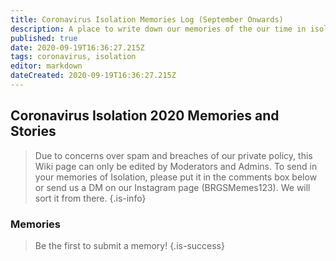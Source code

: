 ```yaml
---
title: Coronavirus Isolation Memories Log (September Onwards)
description: A place to write down our memories of the our time in isolation
published: true
date: 2020-09-19T16:36:27.215Z
tags: coronavirus, isolation
editor: markdown
dateCreated: 2020-09-19T16:36:27.215Z
---
```


## Coronavirus Isolation 2020 Memories and Stories
> Due to concerns over spam and breaches of our private policy, this Wiki page can only be edited by Moderators and Admins. To send in your memories of Isolation, please put it in the comments box below or send us a DM on our Instagram page (BRGSMemes123). We will sort it from there.
{.is-info}

### Memories
> Be the first to submit a memory!
{.is-success}